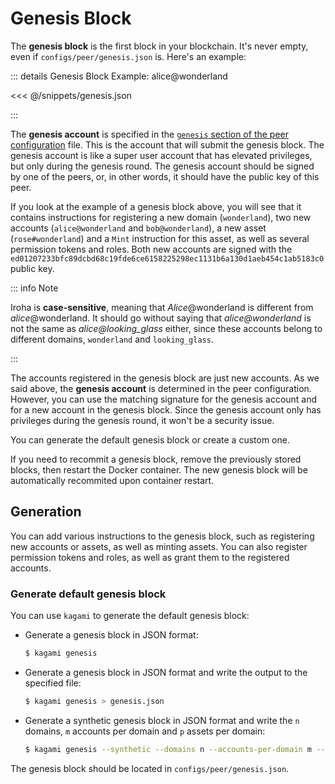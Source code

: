 # Genesis Block

The **genesis block** is the first block in your blockchain. It's never
empty, even if `configs/peer/genesis.json` is. Here's an example:

::: details Genesis Block Example: alice@wonderland

<<< @/snippets/genesis.json

:::

The **genesis account** is specified in the
[`genesis` section of the peer configuration](/reference/peer-config/params#genesis) file.
This is the account that will submit the
genesis block. The genesis account is like a super user account that has
elevated privileges, but only during the genesis round. The genesis account
should be signed by one of the peers, or, in other words, it should have
the public key of this peer.

If you look at the example of a genesis block above, you will see that it
contains instructions for registering a new domain (`wonderland`), two new
accounts (`alice@wonderland` and `bob@wonderland`), a new asset
(`rose#wonderland`) and a `Mint` instruction for this asset, as well as
several permission tokens and roles. Both new accounts are signed with the
`ed01207233bfc89dcbd68c19fde6ce6158225298ec1131b6a130d1aeb454c1ab5183c0`
public key.

::: info Note

Iroha is **case-sensitive**, meaning that _Alice_@wonderland is different
from _alice_@wonderland. It should go without saying that
_alice@wonderland_ is not the same as _alice@looking_glass_ either, since
these accounts belong to different domains, `wonderland` and
`looking_glass`.

:::

The accounts registered in the genesis block are just new accounts. As we
said above, the **genesis account** is determined in the peer
configuration. However, you can use the matching signature for the genesis
account and for a new account in the genesis block. Since the genesis
account only has privileges during the genesis round, it won't be a
security issue.

You can generate the default genesis block or create a custom one.

If you need to recommit a genesis block, remove the previously stored
blocks, then restart the Docker container. The new genesis block will be
automatically recommited upon container restart.

## Generation

You can add various instructions to the genesis block, such as registering
new accounts or assets, as well as minting assets. You can also register
permission tokens and roles, as well as grant them to the registered
accounts.

### Generate default genesis block

You can use `kagami` to generate the default genesis block:

- Generate a genesis block in JSON format:

  ```bash
  $ kagami genesis
  ```

- Generate a genesis block in JSON format and write the output to the
  specified file:

  ```bash
  $ kagami genesis > genesis.json
  ```

- Generate a synthetic genesis block in JSON format and write the `n`
  domains, `m` accounts per domain and `p` assets per domain:

  ```bash
  $ kagami genesis --synthetic --domains n --accounts-per-domain m --assets-per-domain p
  ```

The genesis block should be located in `configs/peer/genesis.json`.
